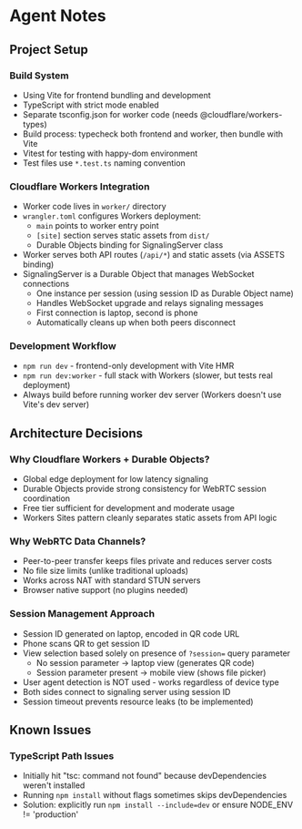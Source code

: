 # Agent Notes

## Project Setup

### Build System
- Using Vite for frontend bundling and development
- TypeScript with strict mode enabled
- Separate tsconfig.json for worker code (needs @cloudflare/workers-types)
- Build process: typecheck both frontend and worker, then bundle with Vite
- Vitest for testing with happy-dom environment
- Test files use `*.test.ts` naming convention

### Cloudflare Workers Integration
- Worker code lives in `worker/` directory
- `wrangler.toml` configures Workers deployment:
  - `main` points to worker entry point
  - `[site]` section serves static assets from `dist/`
  - Durable Objects binding for SignalingServer class
- Worker serves both API routes (`/api/*`) and static assets (via ASSETS binding)
- SignalingServer is a Durable Object that manages WebSocket connections
  - One instance per session (using session ID as Durable Object name)
  - Handles WebSocket upgrade and relays signaling messages
  - First connection is laptop, second is phone
  - Automatically cleans up when both peers disconnect

### Development Workflow
- `npm run dev` - frontend-only development with Vite HMR
- `npm run dev:worker` - full stack with Workers (slower, but tests real deployment)
- Always build before running worker dev server (Workers doesn't use Vite's dev server)

## Architecture Decisions

### Why Cloudflare Workers + Durable Objects?
- Global edge deployment for low latency signaling
- Durable Objects provide strong consistency for WebRTC session coordination
- Free tier sufficient for development and moderate usage
- Workers Sites pattern cleanly separates static assets from API logic

### Why WebRTC Data Channels?
- Peer-to-peer transfer keeps files private and reduces server costs
- No file size limits (unlike traditional uploads)
- Works across NAT with standard STUN servers
- Browser native support (no plugins needed)

### Session Management Approach
- Session ID generated on laptop, encoded in QR code URL
- Phone scans QR to get session ID
- View selection based solely on presence of `?session=` query parameter
  - No session parameter → laptop view (generates QR code)
  - Session parameter present → mobile view (shows file picker)
- User agent detection is NOT used - works regardless of device type
- Both sides connect to signaling server using session ID
- Session timeout prevents resource leaks (to be implemented)

## Known Issues

### TypeScript Path Issues
- Initially hit "tsc: command not found" because devDependencies weren't installed
- Running `npm install` without flags sometimes skips devDependencies
- Solution: explicitly run `npm install --include=dev` or ensure NODE_ENV != 'production'
